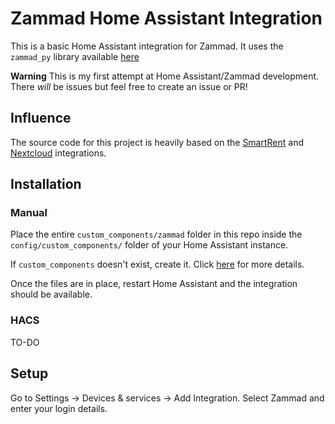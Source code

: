 # Zammad Home Assistant Integration

This is a basic Home Assistant integration for Zammad. It uses the `zammad_py` library available [here](https://github.com/joeirimpan/zammad_py)

**Warning** This is my first attempt at Home Assistant/Zammad development. There _will_ be issues but feel free to create an issue or PR!

## Influence

The source code for this project is heavily based on the [SmartRent](https://github.com/ZacheryThomas/homeassistant-smartrent) and [Nextcloud](https://github.com/home-assistant/core/tree/dev/homeassistant/components/nextcloud) integrations.

## Installation

### Manual
Place the entire `custom_components/zammad` folder in this repo inside the `config/custom_components/` folder of your Home Assistant instance. 

If `custom_components` doesn't exist, create it. Click [here](https://developers.home-assistant.io/docs/creating_integration_file_structure/#where-home-assistant-looks-for-integrations) for more details.

Once the files are in place, restart Home Assistant and the integration should be available.

### HACS
TO-DO

## Setup
Go to Settings -> Devices & services -> Add Integration. Select Zammad and enter your login details.